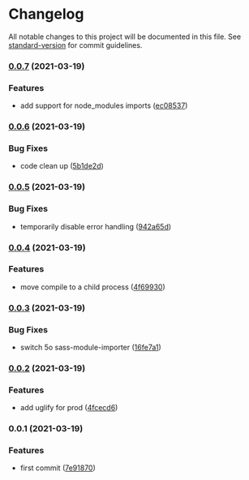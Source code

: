 # Changelog

All notable changes to this project will be documented in this file. See [standard-version](https://github.com/conventional-changelog/standard-version) for commit guidelines.

### [0.0.7](https://github.com/calebdwilliams/snowpack-lit-scss-plugin/compare/v0.0.6...v0.0.7) (2021-03-19)


### Features

* add support for node_modules imports ([ec08537](https://github.com/calebdwilliams/snowpack-lit-scss-plugin/commit/ec085370f9713f8c7d555afa7653650e052980f4))

### [0.0.6](https://github.com/calebdwilliams/snowpack-lit-scss-plugin/compare/v0.0.5...v0.0.6) (2021-03-19)


### Bug Fixes

* code clean up ([5b1de2d](https://github.com/calebdwilliams/snowpack-lit-scss-plugin/commit/5b1de2d456a5bf18fac2003c0151adf89158e920))

### [0.0.5](https://github.com/calebdwilliams/snowpack-lit-scss-plugin/compare/v0.0.4...v0.0.5) (2021-03-19)


### Bug Fixes

* temporarily disable error handling ([942a65d](https://github.com/calebdwilliams/snowpack-lit-scss-plugin/commit/942a65d32f3267d2604d126f97828a1ae60bc6db))

### [0.0.4](https://github.com/calebdwilliams/snowpack-lit-scss-plugin/compare/v0.0.3...v0.0.4) (2021-03-19)


### Features

* move compile to a child process ([4f69930](https://github.com/calebdwilliams/snowpack-lit-scss-plugin/commit/4f699303761907869e87f4abe20aff3b3545268f))

### [0.0.3](https://github.com/calebdwilliams/snowpack-lit-scss-plugin/compare/v0.0.2...v0.0.3) (2021-03-19)


### Bug Fixes

* switch 5o sass-module-importer ([16fe7a1](https://github.com/calebdwilliams/snowpack-lit-scss-plugin/commit/16fe7a1d4ffe86dfac67f781456115a2d90ee216))

### [0.0.2](https://github.com/calebdwilliams/snowpack-lit-scss-plugin/compare/v0.0.1...v0.0.2) (2021-03-19)


### Features

* add uglify for prod ([4fcecd6](https://github.com/calebdwilliams/snowpack-lit-scss-plugin/commit/4fcecd6eb22d870cc8a4d70893ae0aa6281c9a61))

### 0.0.1 (2021-03-19)


### Features

* first commit ([7e91870](https://github.com/calebdwilliams/snowpack-lit-scss-plugin/commit/7e918708c55f417f69e1793ec530343dcbe95e8c))
